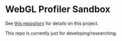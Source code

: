 WebGL Profiler Sandbox
======================

See [this repository](https://github.com/terrynsun/WebGL-Fragment-Shader-Profiler) for details on this project.

This repo is currently just for developing/researching.
